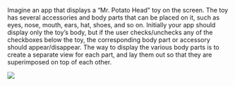 Imagine an app that displays a “Mr. Potato Head” toy on the screen. The toy has several accessories and body parts that can be placed on it, such as eyes, nose, mouth, ears, hat, shoes, and so on.  Initially your app should display only the toy’s body, but if the user checks/unchecks any of the checkboxes below the toy, the corresponding body part or accessory should appear/disappear.  The way to display the various body parts is to create a separate view for each part, and lay them out so that they are superimposed on top of each other.

![](https://github.com/Huikie/Mr-Potatohead/tree/master/doc)

